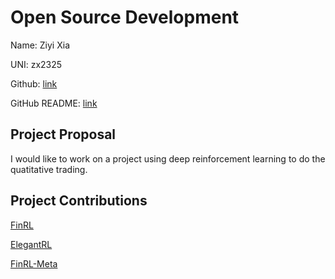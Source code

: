 # Open Source Development

Name: Ziyi Xia

UNI: zx2325

Github: [link](https://github.com/ZiyiXia)

GitHub README: [link](https://github.com/ZiyiXia/ZiyiXia/blob/main/README.md)


## Project Proposal
I would like to work on a project using deep reinforcement learning to do the quatitative trading.

## Project Contributions
[FinRL](https://github.com/AI4Finance-Foundation/FinRL)

[ElegantRL](https://github.com/AI4Finance-Foundation/ElegantRL)

[FinRL-Meta](https://github.com/AI4Finance-Foundation/FinRL-Meta)
